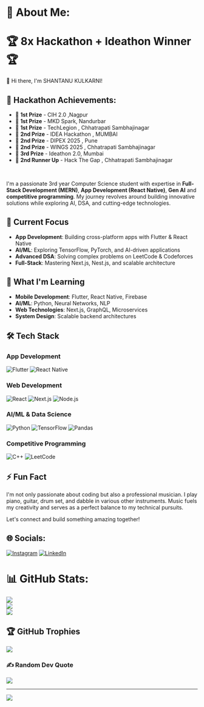 # 💫 About Me:
# 🏆 8x Hackathon + Ideathon Winner 🏆
👋 Hi there, I'm SHANTANU KULKARNI!  

## 🏅 Hackathon Achievements:
- 🥇 **1st Prize** - CIH 2.0 ,Nagpur
- 🥇 **1st Prize** - MKD Spark, Nandurbar
- 🥇 **1st Prize** - TechLegion  , Chhatrapati Sambhajinagar  
- 🥈 **2nd Prize** - IDEA Hackathon , MUMBAI
- 🥈 **2nd Prize** - DIPEX 2025 , Pune 
- 🥈 **2nd Prize** - WINGS 2025 , Chhatrapati Sambhajinagar 
- 🥉 **3rd Prize** - Ideathon 2.0, Mumbai  
- 🥉 **2nd Runner Up** - Hack The Gap , Chhatrapati Sambhajinagar  

<br>

I'm a passionate 3rd year Computer Science student with expertise in **Full-Stack Development (MERN)**, **App Development (React Native)**, **Gen AI** and **competitive programming**. My journey revolves around building innovative solutions while exploring AI, DSA, and cutting-edge technologies.  

## 🔭 Current Focus  
- **App Development**: Building cross-platform apps with Flutter & React Native  
- **AI/ML**: Exploring TensorFlow, PyTorch, and AI-driven applications  
- **Advanced DSA**: Solving complex problems on LeetCode & Codeforces  
- **Full-Stack**: Mastering Next.js, Nest.js, and scalable architecture  

## 🌱 What I'm Learning  
- **Mobile Development**: Flutter, React Native, Firebase  
- **AI/ML**: Python, Neural Networks, NLP  
- **Web Technologies**: Next.js, GraphQL, Microservices  
- **System Design**: Scalable backend architectures  

## 🛠️ Tech Stack  
### App Development  
![Flutter](https://img.shields.io/badge/Flutter-%2302569B.svg?style=for-the-badge&logo=Flutter&logoColor=white) ![React Native](https://img.shields.io/badge/React_Native-%2320232a.svg?style=for-the-badge&logo=react&logoColor=%2361DAFB)  

### Web Development  
![React](https://img.shields.io/badge/react-%2320232a.svg?style=for-the-badge&logo=react&logoColor=%2361DAFB) ![Next.js](https://img.shields.io/badge/Next.js-000000?style=for-the-badge&logo=next.js&logoColor=white) ![Node.js](https://img.shields.io/badge/node.js-6DA55F?style=for-the-badge&logo=node.js&logoColor=white)  

### AI/ML & Data Science  
![Python](https://img.shields.io/badge/python-3670A0?style=for-the-badge&logo=python&logoColor=ffdd54) ![TensorFlow](https://img.shields.io/badge/TensorFlow-%23FF6F00.svg?style=for-the-badge&logo=TensorFlow&logoColor=white) ![Pandas](https://img.shields.io/badge/pandas-%23150458.svg?style=for-the-badge&logo=pandas&logoColor=white)  

### Competitive Programming  
![C++](https://img.shields.io/badge/c++-%2300599C.svg?style=for-the-badge&logo=c%2B%2B&logoColor=white) ![LeetCode](https://img.shields.io/badge/LeetCode-FFA116?style=for-the-badge&logo=leetcode&logoColor=white)  

## ⚡ Fun Fact  
I'm not only passionate about coding but also a professional musician. I play piano, guitar, drum set, and dabble in various other instruments. Music fuels my creativity and serves as a perfect balance to my technical pursuits.  

Let's connect and build something amazing together!  

## 🌐 Socials:
[![Instagram](https://img.shields.io/badge/Instagram-%23E4405F.svg?logo=Instagram&logoColor=white)](https://instagram.com/_shantanu_kulkarni_) [![LinkedIn](https://img.shields.io/badge/LinkedIn-%230077B5.svg?logo=linkedin&logoColor=white)](https://linkedin.com/in/shantanu-kulkarni-0b92a428b) 

# 📊 GitHub Stats:
![](https://github-readme-stats.vercel.app/api?username=Shantanu-Kulkarni1229&theme=dark&hide_border=false&include_all_commits=false&count_private=false)<br/>
![](https://github-readme-streak-stats.herokuapp.com/?user=Shantanu-Kulkarni1229&theme=dark&hide_border=false)<br/>
![](https://github-readme-stats.vercel.app/api/top-langs/?username=Shantanu-Kulkarni1229&theme=dark&hide_border=false&include_all_commits=false&count_private=false&layout=compact)

## 🏆 GitHub Trophies
![](https://github-profile-trophy.vercel.app/?username=Shantanu-Kulkarni1229&theme=radical&no-frame=false&no-bg=true&margin-w=4)

### ✍️ Random Dev Quote
![](https://quotes-github-readme.vercel.app/api?type=horizontal&theme=radical)

---
[![](https://visitcount.itsvg.in/api?id=Shantanu-Kulkarni1229&icon=0&color=0)](https://visitcount.itsvg.in)

